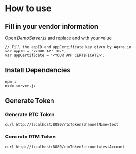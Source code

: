 # How to use
## Fill in your vendor information
Open *DemoServer.js* and replace <YOUR APP ID> and <YOUR APP CERTIFICATE> with your value
```
// Fill the appID and appCertificate key given by Agora.io
var appID = "<YOUR APP ID>";
var appCertificate = "<YOUR APP CERTIFICATE>";
```

## Install Dependencies

```shell
npm i
node server.js
```

## Generate Token
### Generate RTC Token
```shell
curl http://localhost:8080/rtcToken?channelName=test
```

### Generate RTM Token
```shell
curl http://localhost:8080/rtmToken?account=testAccount
```
